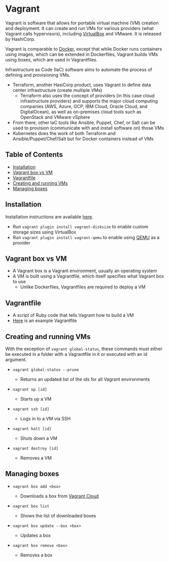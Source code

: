 # Vagrant

Vagrant is software that allows for portable virtual machine (VM) creation and deployment. It can create and run VMs for various providers (what Vagrant calls hypervisors), including [VirtualBox](../virtualbox) and VMware. It is released by HashiCorp.

Vagrant is comparable to [Docker](../docker), except that while Docker runs containers using images, which can be extended in Dockerfiles, Vagrant builds VMs using boxes, which are used in Vagrantfiles.

Infrastructure as Code (IaC) software aims to automate the process of defining and provisioning VMs.

- Terraform, another HasiCorp product, uses Vagrant to define data center infrastructure (create multiple VMs)
    - Terraform also uses the concept of providers (in this case cloud infrastructure providers) and supports the major cloud computing companies (AWS, Azure, GCP, IBM Cloud, Oracle Cloud, and DigitalOcean), as well as on-premises cloud tools such as OpenStack and VMware vSphere
- From there, other IaC tools like Ansible, Puppet, Chef, or Salt can be used to provision (communicate with and install software on) those VMs
- Kubernetes does the work of both Terraform and Ansible/Puppet/Chef/Salt but for Docker containers instead of VMs

## Table of Contents

- [Installation](#installation)
- [Vagrant box vs VM](#vagrant-box-vs-vm)
- [Vagrantfile](#vagrantfile)
- [Creating and running VMs](#creating-and-running-vms)
- [Managing boxes](#managing-boxes)

## Installation

Installation instructions are available [here](https://developer.hashicorp.com/vagrant/install?ajs_aid=163cef3b-804e-4bc4-bd51-1e5f082b0447&product_intent=vagrant).

- Run `vagrant plugin install vagrant-disksize` to enable custom storage sizes using VirtualBox
- Run `vagrant plugin install vagrant-qemu` to enable using [QEMU](../qemu) as a provider

## Vagrant box vs VM

- A Vagrant box is a Vagrant environment, usually an operating system
- A VM is built using a Vagrantfile, which itself specifies what Vagrant box to use
    - Unlike Dockerfiles, Vagrantfiles are required to deploy a VM

## Vagrantfile

- A script of Ruby code that tells Vagrant how to build a VM
- [Here](https://gist.github.com/chrislattman/d44aa5eed259c5640589061eba764f87) is an example Vagrantfile

## Creating and running VMs

With the exception of `vagrant global-status`, these commands must either be executed in a folder with a Vagrantfile in it or executed with an id argument.

- `vagrant global-status --prune`
    - Returns an updated list of the ids for all Vagrant environments

- `vagrant up [id]`
    - Starts up a VM

- `vagrant ssh [id]`
    - Logs in to a VM via SSH

- `vagrant halt [id]`
    - Shuts down a VM

- `vagrant destroy [id]`
    - Removes a VM

## Managing boxes

- `vagrant box add <box>`
    - Downloads a box from [Vagrant Cloud](https://app.vagrantup.com/)

- `vagrant box list`
    - Shows the list of downloaded boxes

- `vagrant box update --box <box>`
    - Updates a box

- `vagrant box remove <box>`
    - Removes a box
